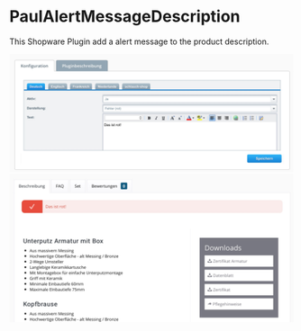 # PaulAlertMessageDescription
This Shopware Plugin add a alert message to the product description.

![Alt Text](https://github.com/marcmanusch/PaulAlertMessageDescription/blob/master/example-paulAlertMessageDescription-2.jpeg)
![Alt Text](https://github.com/marcmanusch/PaulAlertMessageDescription/blob/master/example-paulAlertMessageDescription.jpeg)
